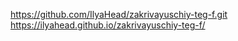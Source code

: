 https://github.com/IlyaHead/zakrivayuschiy-teg-f.git
https://ilyahead.github.io/zakrivayuschiy-teg-f/

